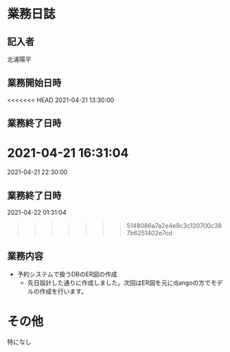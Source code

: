 # 業務日誌

## 記入者

北浦陽平

## 業務開始日時

<<<<<<< HEAD
2021-04-21 13:30:00

## 業務終了日時

2021-04-21 16:31:04
=======
2021-04-21 22:30:00

## 業務終了日時

2021-04-22 01:31:04
>>>>>>> 5148086a7a2e4e9c3c120700c387b6251402e7cd

## 業務内容

- 予約システムで扱うDBのER図の作成
	- 先日設計した通りに作成しました。次回はER図を元にdjangoの方でモデルの作成を行います。

# その他

特になし